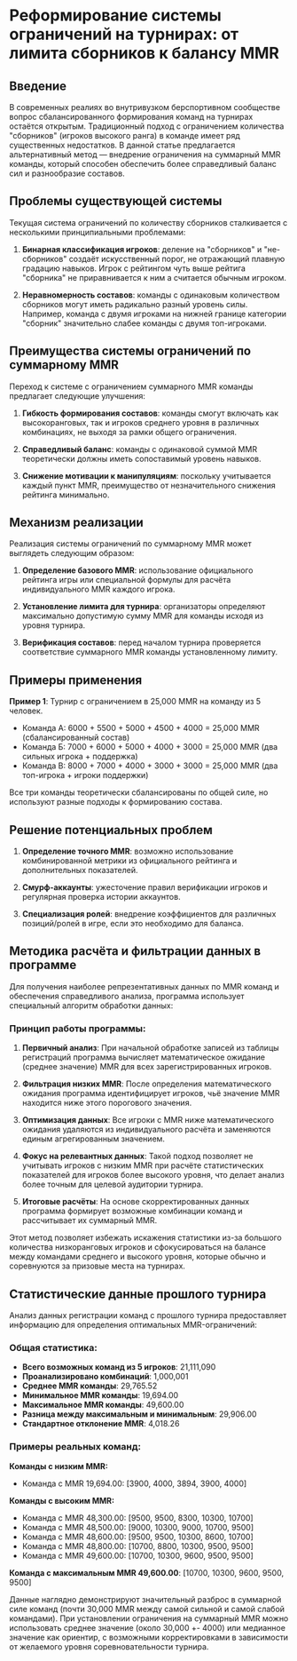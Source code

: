 # Реформирование системы ограничений на турнирах: от лимита сборников к балансу MMR

## Введение

В современных реалиях во внутривузком берспортивном сообществе вопрос сбалансированного формирования команд на турнирах остаётся открытым. Традиционный подход с ограничением количества "сборников" (игроков высокого ранга) в команде имеет ряд существенных недостатков. В данной статье предлагается альтернативный метод — внедрение ограничения на суммарный MMR команды, который способен обеспечить более справедливый баланс сил и разнообразие составов.

## Проблемы существующей системы

Текущая система ограничений по количеству сборников сталкивается с несколькими принципиальными проблемами:

1. **Бинарная классификация игроков**: деление на "сборников" и "не-сборников" создаёт искусственный порог, не отражающий плавную градацию навыков. Игрок с рейтингом чуть выше рейтига "сборника" не приравнивается к ним а считается обычным игроком.

2. **Неравномерность составов**: команды с одинаковым количеством сборников могут иметь радикально разный уровень силы. Например, команда с двумя игроками на нижней границе категории "сборник" значительно слабее команды с двумя топ-игроками.

## Преимущества системы ограничений по суммарному MMR

Переход к системе с ограничением суммарного MMR команды предлагает следующие улучшения:

1. **Гибкость формирования составов**: команды смогут включать как высокоранговых, так и игроков среднего уровня в различных комбинациях, не выходя за рамки общего ограничения.

2. **Справедливый баланс**: команды с одинаковой суммой MMR теоретически должны иметь сопоставимый уровень навыков.

3. **Снижение мотивации к манипуляциям**: поскольку учитывается каждый пункт MMR, преимущество от незначительного снижения рейтинга минимально.

## Механизм реализации

Реализация системы ограничений по суммарному MMR может выглядеть следующим образом:

1. **Определение базового MMR**: использование официального рейтинга игры или специальной формулы для расчёта индивидуального MMR каждого игрока.

2. **Установление лимита для турнира**: организаторы определяют максимально допустимую сумму MMR для команды исходя из уровня турнира.

3. **Верификация составов**: перед началом турнира проверяется соответствие суммарного MMR команды установленному лимиту.

## Примеры применения

**Пример 1**: Турнир с ограничением в 25,000 MMR на команду из 5 человек.
- Команда А: 6000 + 5500 + 5000 + 4500 + 4000 = 25,000 MMR (сбалансированный состав)
- Команда Б: 7000 + 6000 + 5000 + 4000 + 3000 = 25,000 MMR (два сильных игрока + поддержка)
- Команда В: 8000 + 7000 + 4000 + 3000 + 3000 = 25,000 MMR (два топ-игрока + игроки поддержки)

Все три команды теоретически сбалансированы по общей силе, но используют разные  подходы к формированию состава.

## Решение потенциальных проблем

1. **Определение точного MMR**: возможно использование комбинированной метрики из официального рейтинга и дополнительных показателей.

2. **Смурф-аккаунты**: ужесточение правил верификации игроков и регулярная проверка истории аккаунтов.

3. **Специализация ролей**: внедрение коэффициентов для различных позиций/ролей в игре, если это необходимо для баланса.

## Методика расчёта и фильтрации данных в программе

Для получения наиболее репрезентативных данных по MMR команд и обеспечения справедливого анализа, программа использует специальный алгоритм обработки данных:

### Принцип работы программы:

1. **Первичный анализ**: При начальной обработке записей из таблицы регистраций программа вычисляет математическое ожидание (среднее значение) MMR для всех зарегистрированных игроков.

2. **Фильтрация низких MMR**: После определения математического ожидания программа идентифицирует игроков, чьё значение MMR находится ниже этого порогового значения.

3. **Оптимизация данных**: Все игроки с MMR ниже математического ожидания удаляются из индивидуального расчёта и заменяются единым агрегированным значением.

4. **Фокус на релевантных данных**: Такой подход позволяет не учитывать игроков с низким MMR при расчёте статистических показателей для игроков более высокого уровня, что делает анализ более точным для целевой аудитории турнира.

5. **Итоговые расчёты**: На основе скорректированных данных программа формирует возможные комбинации команд и рассчитывает их суммарный MMR.

Этот метод позволяет избежать искажения статистики из-за большого количества низкоранговых игроков и сфокусироваться на балансе между командами среднего и высокого уровня, которые обычно и соревнуются за призовые места на турнирах.

## Статистические данные прошлого турнира

Анализ данных регистрации команд с прошлого турнира предоставляет информацию для определения оптимальных MMR-ограничений:

### Общая статистика:
- **Всего возможных команд из 5 игроков**: 21,111,090
- **Проанализировано комбинаций**: 1,000,001
- **Среднее MMR команды**: 29,765.52
- **Минимальное MMR команды**: 19,694.00
- **Максимальное MMR команды**: 49,600.00
- **Разница между максимальным и минимальным**: 29,906.00
- **Стандартное отклонение MMR**: 4,018.26

### Примеры реальных команд:

**Команды с низким MMR:**
- Команда с MMR 19,694.00: [3900, 4000, 3894, 3900, 4000]

**Команды с высоким MMR:**
- Команда с MMR 48,300.00: [9500, 9500, 8300, 10300, 10700]
- Команда с MMR 48,500.00: [9000, 10300, 9000, 10700, 9500]
- Команда с MMR 48,600.00: [9500, 9500, 10300, 8600, 10700]
- Команда с MMR 48,800.00: [10700, 8800, 10300, 9500, 9500]
- Команда с MMR 49,600.00: [10700, 10300, 9600, 9500, 9500]

**Команда с максимальным MMR 49,600.00**: [10700, 10300, 9600, 9500, 9500]

Данные наглядно демонстрируют значительный разброс в суммарной силе команд (почти 30,000 MMR между самой сильной и самой слабой командами). При установлении ограничения на суммарный MMR можно использовать среднее значение (около 30,000 +- 4000) или медианное значение как ориентир, с возможными корректировками в зависимости от желаемого уровня соревновательности турнира.

